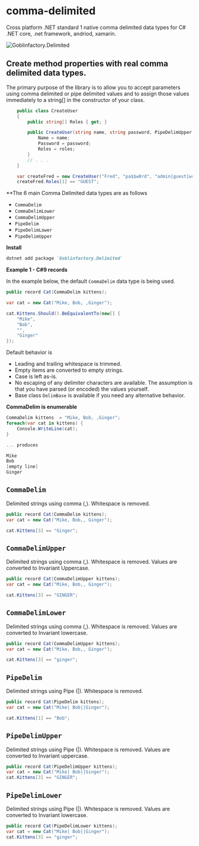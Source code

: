 # comma-delimited

Cross platform .NET standard 1 native comma delimited data types for C# .NET core, .net framework, andriod, xamarin. 

![Goblinfactory.Delimited](https://github.com/goblinfactory/comma-delimited/workflows/Goblinfactory.Delimited/badge.svg)

## Create method properties with real comma delimited data types.

The primary purpose of the library is to allow you to accept parameters using comma delimited or pipe delimited values and to assign those values immediately to a string[] in the constructor of your class.

```csharp
    public class CreateUser
    {
        public string[] Roles { get; }

        public CreateUser(string name, string password, PipeDelimUpper roles) {
            Name = name;
            Password = password;
            Roles = roles;  
        }
        // . . . 
    }

    var createFred = new CreateUser("Fred", "pa$$w0rd", "admin|guest|writer|reports");
    createFred.Roles[1] == "GUEST";

```

**The 6 main Comma Delimited data types are as follows

* `CommaDelim`
* `CommaDelimLower`
* `CommaDelimUpper`
* `PipeDelim`
* `PipeDelimLower`
* `PipeDelimUpper`

**Install**

```ruby
dotnet add package `Goblinfactory.Delimited`
```

**Example 1 - C#9 records**

In the example below, the default `CommaDelim` data type is being used.

```csharp
public record Cat(CommaDelim kittens);

var cat = new Cat("Mike, Bob, ,Ginger");

cat.Kittens.Should().BeEquivalentTo(new[] { 
    "Mike", 
    "Bob", 
    "",
    "Ginger"
});
```

Default behavior is

* Leading and trailing whitespace is trimmed.
* Empty items are converted to empty strings.
* Case is left as-is.
* No escaping of any delimiter characters are available. The assumption is that you have parsed (or encoded) the values yourself.
* Base class `DelimBase` is available if you need any alternative behavior.

**CommaDelim is enumerable**

```csharp
CommaDelim kittens  = "Mike, Bob, ,Ginger";
foreach(var cat in kittens) { 
    Console.WriteLine(cat);
}

... produces

Mike
Bob
[empty line]
Ginger
```
## `CommaDelim`

Delimited strings using comma (,). Whitespace is removed.

```csharp
public record Cat(CommaDelim kittens);
var cat = new Cat("Mike, Bob,, Ginger");

cat.Kittens[3] == "Ginger";
```

## `CommaDelimUpper`

Delimited strings using comma (,). Whitespace is removed.  Values are converted to Invariant Uppercase.

```csharp
public record Cat(CommaDelimUpper kittens);
var cat = new Cat("Mike, Bob,, Ginger");

cat.Kittens[3] == "GINGER";
```

## `CommaDelimLower`

Delimited strings using comma (,). Whitespace is removed.  Values are converted to Invariant lowercase.

```csharp
public record Cat(CommaDelimUpper kittens);
var cat = new Cat("Mike, Bob,, Ginger");

cat.Kittens[3] == "ginger";
```

## `PipeDelim`

Delimited strings using Pipe (|). Whitespace is removed. 
```csharp
public record Cat(PipeDelim kittens);
var cat = new Cat("Mike| Bob||Ginger");

cat.Kittens[1] == "Bob";
```

## `PipeDelimUpper`

Delimited strings using Pipe (|). Whitespace is removed. Values are converted to Invariant uppercase.
```csharp
public record Cat(PipeDelimUpper kittens);
var cat = new Cat("Mike| Bob||Ginger");
cat.Kittens[3] == "GINGER";
```

## `PipeDelimLower`

Delimited strings using Pipe (|). Whitespace is removed. Values are converted to Invariant lowercase.
```csharp
public record Cat(PipeDelimLower kittens);
var cat = new Cat("Mike| Bob||Ginger");
cat.Kittens[3] == "ginger";
```





